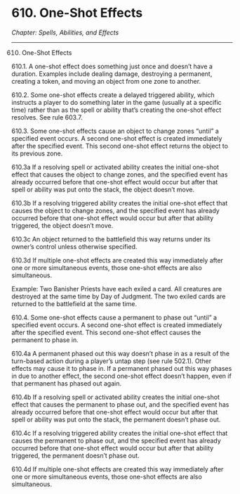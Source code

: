 # 610. One-Shot Effects

*Chapter: Spells, Abilities, and Effects*

---

610. One-Shot Effects



610.1. A one-shot effect does something just once and doesn’t have a duration. Examples include dealing damage, destroying a permanent, creating a token, and moving an object from one zone to another.



610.2. Some one-shot effects create a delayed triggered ability, which instructs a player to do something later in the game (usually at a specific time) rather than as the spell or ability that’s creating the one-shot effect resolves. See rule 603.7.



610.3. Some one-shot effects cause an object to change zones “until” a specified event occurs. A second one-shot effect is created immediately after the specified event. This second one-shot effect returns the object to its previous zone.



610.3a If a resolving spell or activated ability creates the initial one-shot effect that causes the object to change zones, and the specified event has already occurred before that one-shot effect would occur but after that spell or ability was put onto the stack, the object doesn’t move.



610.3b If a resolving triggered ability creates the initial one-shot effect that causes the object to change zones, and the specified event has already occurred before that one-shot effect would occur but after that ability triggered, the object doesn’t move.



610.3c An object returned to the battlefield this way returns under its owner’s control unless otherwise specified.



610.3d If multiple one-shot effects are created this way immediately after one or more simultaneous events, those one-shot effects are also simultaneous.

Example: Two Banisher Priests have each exiled a card. All creatures are destroyed at the same time by Day of Judgment. The two exiled cards are returned to the battlefield at the same time.



610.4. Some one-shot effects cause a permanent to phase out “until” a specified event occurs. A second one-shot effect is created immediately after the specified event. This second one-shot effect causes the permanent to phase in.



610.4a A permanent phased out this way doesn’t phase in as a result of the turn-based action during a player’s untap step (see rule 502.1). Other effects may cause it to phase in. If a permanent phased out this way phases in due to another effect, the second one-shot effect doesn’t happen, even if that permanent has phased out again.



610.4b If a resolving spell or activated ability creates the initial one-shot effect that causes the permanent to phase out, and the specified event has already occurred before that one-shot effect would occur but after that spell or ability was put onto the stack, the permanent doesn’t phase out.



610.4c If a resolving triggered ability creates the initial one-shot effect that causes the permanent to phase out, and the specified event has already occurred before that one-shot effect would occur but after that ability triggered, the permanent doesn’t phase out.



610.4d If multiple one-shot effects are created this way immediately after one or more simultaneous events, those one-shot effects are also simultaneous.


